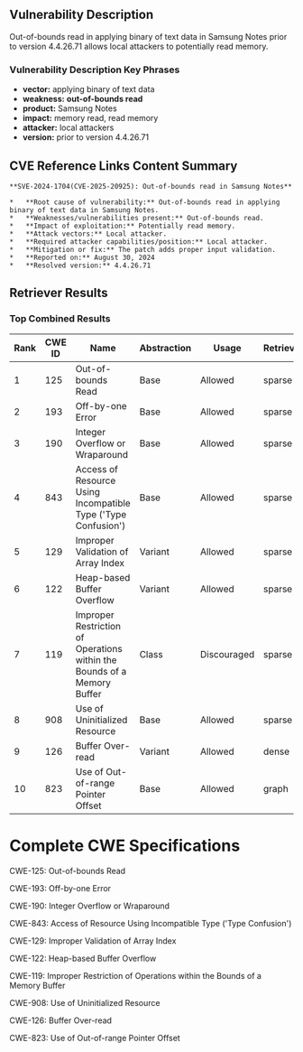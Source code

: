 ## Vulnerability Description
Out-of-bounds read in applying binary of text data in Samsung Notes prior to version 4.4.26.71 allows local attackers to potentially read memory.

### Vulnerability Description Key Phrases
- **vector:** applying binary of text data
- **weakness:** **out-of-bounds read**
- **product:** Samsung Notes
- **impact:** memory read, read memory
- **attacker:** local attackers
- **version:** prior to version 4.4.26.71

## CVE Reference Links Content Summary
```
**SVE-2024-1704(CVE-2025-20925): Out-of-bounds read in Samsung Notes**

*   **Root cause of vulnerability:** Out-of-bounds read in applying binary of text data in Samsung Notes.
*   **Weaknesses/vulnerabilities present:** Out-of-bounds read.
*   **Impact of exploitation:** Potentially read memory.
*   **Attack vectors:** Local attacker.
*   **Required attacker capabilities/position:** Local attacker.
*   **Mitigation or fix:** The patch adds proper input validation.
*   **Reported on:** August 30, 2024
*   **Resolved version:** 4.4.26.71
```

## Retriever Results

### Top Combined Results

| Rank | CWE ID | Name | Abstraction | Usage  | Retrievers | Individual Scores |
|------|--------|------|-------------|-------|------------|-------------------|
| 1 | 125 | Out-of-bounds Read | Base | Allowed | sparse | 0.198 |
| 2 | 193 | Off-by-one Error | Base | Allowed | sparse | 0.178 |
| 3 | 190 | Integer Overflow or Wraparound | Base | Allowed | sparse | 0.169 |
| 4 | 843 | Access of Resource Using Incompatible Type ('Type Confusion') | Base | Allowed | sparse | 0.167 |
| 5 | 129 | Improper Validation of Array Index | Variant | Allowed | sparse | 0.166 |
| 6 | 122 | Heap-based Buffer Overflow | Variant | Allowed | sparse | 0.165 |
| 7 | 119 | Improper Restriction of Operations within the Bounds of a Memory Buffer | Class | Discouraged | sparse | 0.164 |
| 8 | 908 | Use of Uninitialized Resource | Base | Allowed | sparse | 0.162 |
| 9 | 126 | Buffer Over-read | Variant | Allowed | dense | 0.524 |
| 10 | 823 | Use of Out-of-range Pointer Offset | Base | Allowed | graph | 0.003 |



# Complete CWE Specifications

CWE-125: Out-of-bounds Read

CWE-193: Off-by-one Error

CWE-190: Integer Overflow or Wraparound

CWE-843: Access of Resource Using Incompatible Type ('Type Confusion')

CWE-129: Improper Validation of Array Index

CWE-122: Heap-based Buffer Overflow

CWE-119: Improper Restriction of Operations within the Bounds of a Memory Buffer

CWE-908: Use of Uninitialized Resource

CWE-126: Buffer Over-read

CWE-823: Use of Out-of-range Pointer Offset